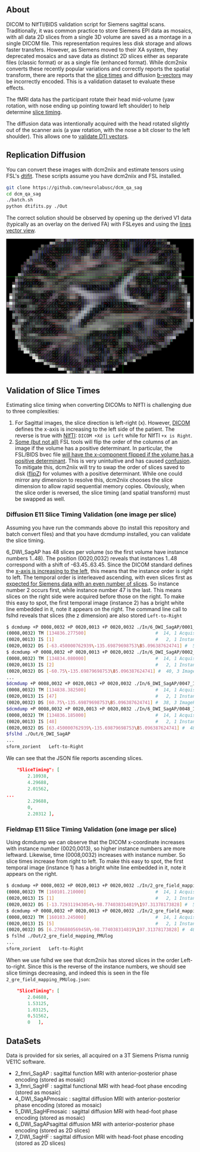 ## About

DICOM to NIfTI/BIDS validation script for Siemens sagittal scans. Traditionally, it was common practice to store Siemens EPI data as mosaics, with all data 2D slices from a single 3D volume are saved as a montage in a single DICOM file. This representation requires less disk storage and allows faster transfers. However, as Siemens moved to their XA system, they deprecated mosaics and save data as distinct 2D slices either as separate files (classic format) or as a single file (enhanced format). While dcm2niix converts these recently popular variations and correctly reports the spatial transform, there are reports that the [slice times](https://github.com/rordenlab/dcm2niix/issues/797) and diffusion [b-vectors](https://github.com/rordenlab/dcm2niix/issues/863) may be incorrectly encoded. This is a validation dataset to evaluate these effects.

The fMRI data has the participant rotate their head mid-volume (yaw rotation, with nose ending up pointing toward left shoulder) to help determine [slice timing](https://crnl.readthedocs.io/stc/index.html).

The diffusion data was intentionally acquired with the head rotated slightly out of the scanner axis (a yaw rotation, with the nose a bit closer to the left shoulder). This allows one to [validate DTI vectors](https://www.nitrc.org/docman/?group_id=880).

## Replication Diffusion

You can convert these images with dcm2niix and estimate tensors using FSL's [dtifit](https://fsl.fmrib.ox.ac.uk/fslcourse/2019_Beijing/lectures/FDT/fdt1.html). These scripts assume you have dcm2niix and FSL installed.

```bash
git clone https://github.com/neurolabusc/dcm_qa_sag
cd dcm_qa_sag
./batch.sh
python dtifits.py ./Out
```
The correct solution should be observed by opening up the derived V1 data (typically as an overlay on the derived FA) with FSLeyes and using the [lines vector view](https://open.win.ox.ac.uk/pages/fsl/fsleyes/fsleyes/userdoc/overlays.html#vector).

![DWI](4_DWI_SagAPmosaic.png)

## Validation of Slice Times

Estimating slice timing when converting DICOMs to NIfTI is challenging due to three complexities:
 1. For Sagittal images, the slice direction is left-right (x). However, [DICOM](https://dicom.innolitics.com/ciods/rt-dose/image-plane/00200032) defines the x-axis is increasing to the left side of the patient. The reverse is true with [NIfTI](https://nifti.nimh.nih.gov/pub/dist/src/niftilib/nifti1.h): `DICOM +Xd is Left` while for NIfTI `+x is Right`.
 2. [Some (but not all)](https://github.com/rordenlab/niimath) FSL tools will flip the order of the columns of an image if the volume has a positive determinant. In particular, the FSL/BIDS bvec file [will have the x-component flipped if the volume has a positive determinant](https://bids-specification.readthedocs.io/en/stable/glossary.html#bvec-extensions). This is very unintuitive and has caused [confusion](https://community.mrtrix.org/t/bug-in-fsl-bvecs-handling/165). To mitigate this, dcm2niix will try to swap the order of slices saved to disk ([flipZ](https://github.com/rordenlab/dcm2niix/blob/6944cad3f1e306886ce0e051a8cbbf688efbd2b4/console/nii_dicom_batch.cpp#L8089)) for volumes with a positive determinant. While one could mirror any dimension to resolve this, dcm2niix chooses the slice dimension to allow rapid sequential memory copies. Obviously, when the slice order is reversed, the slice timing (and spatial transform) must be swapped as well.

### Diffusion E11 Slice Timing Validation (one image per slice)

Assuming you have run the commands above (to install this repository and batch convert files) and that you have dcmdump installed, you can validate the slice timing.

6_DWI_SagAP has 48 slices per volume (so the first volume have instance numbers 1..48). The position (0020,0032) reveals that instances 1..48 correspond with a shift of -63.45..63.45. Since the DICOM standard defines the [x-axis is increasing to the left](https://dicom.innolitics.com/ciods/rt-dose/image-plane/00200032), this means that the instance order is right to left. The temporal order is interleaved ascending, with even slices first as [expected for Siemens data with an even number of slices](https://crnl.readthedocs.io/stc/index.html#slice-order). So instance number 2 occurs first, while instance number 47 is the last. This means slices on the right side were acquired before those on the right. To make this easy to spot, the first temporal image (instance 2) has a bright white line embedded in it, note it appears on the right. The command line call to fslhd reveals that slices (the z dimension) are also stored `Left-to-Right`

```bash
$ dcmdump +P 0008,0032 +P 0020,0013 +P 0020,0032 ./In/6_DWI_SagAP/0001_1.3.12.2.1107.5.2.43.67060.2024100913483678250817172.dcm
(0008,0032) TM [134836.277500]                          #  14, 1 AcquisitionTime
(0020,0013) IS [1]                                      #   2, 1 InstanceNumber
(0020,0032) DS [-63.450000762939\-135.69879698753\85.096387624741] #  50, 3 ImagePositionPatient
$ dcmdump +P 0008,0032 +P 0020,0013 +P 0020,0032 ./In/6_DWI_SagAP/0002_1.3.12.2.1107.5.2.43.67060.2024100913483459388517052.dcm
(0008,0032) TM [134834.080000]                          #  14, 1 AcquisitionTime
(0020,0013) IS [2]                                      #   2, 1 InstanceNumber
(0020,0032) DS [-60.75\-135.69879698753\85.096387624741] #  40, 3 ImagePositionPatient
...
$dcmdump +P 0008,0032 +P 0020,0013 +P 0020,0032 ./In/6_DWI_SagAP/0047_1.3.12.2.1107.5.2.43.67060.2024100913483893497017287.dcm
(0008,0032) TM [134838.382500]                          #  14, 1 AcquisitionTime
(0020,0013) IS [47]                                     #   2, 1 InstanceNumber
(0020,0032) DS [60.75\-135.69879698753\85.096387624741] #  38, 3 ImagePositionPatient
$dcmdump +P 0008,0032 +P 0020,0013 +P 0020,0032 ./In/6_DWI_SagAP/0048_1.3.12.2.1107.5.2.43.67060.2024100913483669108317167.dcm
(0008,0032) TM [134836.185000]                          #  14, 1 AcquisitionTime
(0020,0013) IS [48]                                     #   2, 1 InstanceNumber
(0020,0032) DS [63.450000762939\-135.69879698753\85.096387624741] #  48, 3 ImagePositionPatient
$fslhd ./Out/6_DWI_SagAP
...
sform_zorient	Left-to-Right
```

We can see that the JSON file reports ascending slices.

```json
	"SliceTiming": [
		2.10938,
		4.29688,
		2.01562,
...
		2.29688,
		0,
		2.20312	],
```

### Fieldmap E11 Slice Timing Validation (one image per slice)

Using dcmdump we can observe that the DICOM x-coordinate increases with instance number (0020,0013), so higher instance numbers are more leftward. Likewise, time (0008,0032) increases with instance number. So slice times increase from right to left. To make this easy to spot, the first temporal image (instance 1) has a bright white line embedded in it, note it appears on the right. 

```bash
$ dcmdump +P 0008,0032 +P 0020,0013 +P 0020,0032 ./In/2_gre_field_mapping/1.dcm
(0008,0032) TM [160101.210000]                          #  14, 1 AcquisitionTime
(0020,0013) IS [1]                                      #   2, 1 InstanceNumber
(0020,0032) DS [-13.729311943054\-98.774038314819\197.31378173828] #  50, 3 ImagePositionPatient
$ dcmdump +P 0008,0032 +P 0020,0013 +P 0020,0032 ./In/2_gre_field_mapping/5.dcm
(0008,0032) TM [160103.245000]                          #  14, 1 AcquisitionTime
(0020,0013) IS [5]                                      #   2, 1 InstanceNumber
(0020,0032) DS [6.2706880569458\-98.774038314819\197.31378173828] #  48, 3 ImagePositionPatient
$ fslhd ./Out/2_gre_field_mapping_PMUlog
...
sform_zorient	Left-to-Right
```

When we use fslhd we see that dcm2niix has stored slices in the order Left-to-right. Since this is the reverse of the instance numbers, we should see slice timings decreasing, and indeed this is seen in the file `2_gre_field_mapping_PMUlog.json`:

```json
	"SliceTiming": [
		2.04688,
		1.53125,
		1.03125,
		0.51562,
		0	],
```

## DataSets

Data is provided for six series, all acquired on a 3T Siemens Prisma runnig VE11C software.

 - 2_fmri_SagAP : sagittal function MRI with anterior-posterior phase encoding (stored as mosaic)
 - 3_fmri_SagHF : sagittal functional MRI with head-foot phase encoding (stored as mosaic)
 - 4_DWI_SagAPmosaic : sagittal diffusion MRI with anterior-posterior phase encoding (stored as mosaic)
 - 5_DWI_SagHFmosaic : sagittal diffusion MRI with head-foot phase encoding (stored as mosaic)
 - 6_DWI_SagAPsagittal diffusion MRI with anterior-posterior phase encoding (stored as 2D slices)
 - 7_DWI_SagHF : sagittal diffusion MRI with head-foot phase encoding (stored as 2D slices)
